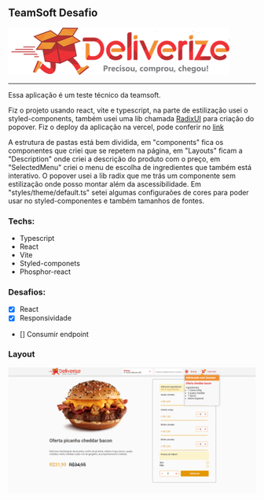 ## TeamSoft Desafio

<img src="./public/logo.svg"/>

<hr/>

<p>Essa aplicação é um teste técnico da teamsoft.</p>
<p>Fiz o projeto usando react, vite e typescript, na parte de estilização usei o styled-components, também usei uma lib chamada <a href="https://www.radix-ui.com/">RadixUI</a> para criação do popover.
Fiz o deploy da aplicação na vercel, pode conferir no <a href="https://teamsoft-desafio-two.vercel.app/">link</a>
</p>

<p>A estrutura de pastas está bem dividida, em "components" fica os componentes que criei que se repetem na página, em "Layouts" ficam a "Description" onde criei a descrição do produto com o preço, em "SelectedMenu" criei o menu de escolha de ingredientes que também está interativo. O popover usei a lib radix que me trás um componente sem estilização onde posso montar além da ascessibilidade. Em "styles/theme/default.ts" setei algumas configuraões de cores para poder usar no styled-componentes e também tamanhos de fontes.</p>

### Techs:
- Typescript
- React
- Vite
- Styled-componets
- Phosphor-react

### Desafios:
- [x] React
- [x] Responsividade
- [] Consumir endpoint

### Layout

<img src="./public/exemplo.png"/>